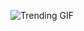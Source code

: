 ![Trending GIF](https://media0.giphy.com/media/v1.Y2lkPThiYjIxNzcyM2NtbXJpbWpzY3Rhd2s3Z3c1cnd3eHRucGM2YWM5bjVwZ2pvMGdyNSZlcD12MV9naWZzX3NlYXJjaCZjdD1n/2jMtpIi8mhE8ctiMtK/giphy.gif)
